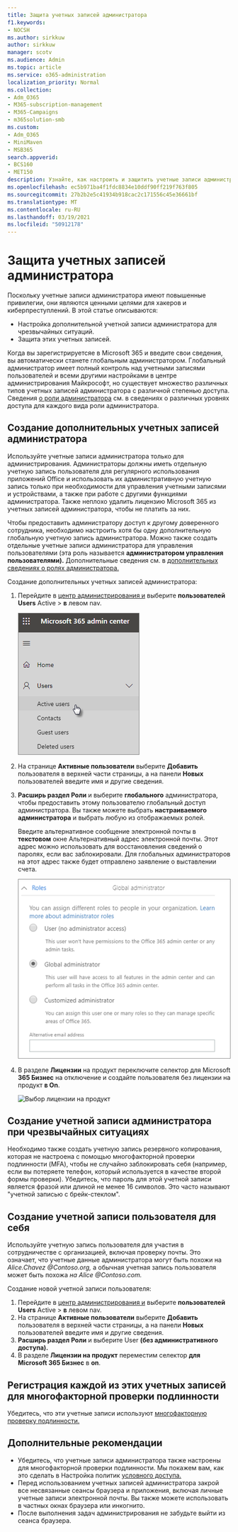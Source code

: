 ```yaml
---
title: Защита учетных записей администратора
f1.keywords:
- NOCSH
ms.author: sirkkuw
author: sirkkuw
manager: scotv
ms.audience: Admin
ms.topic: article
ms.service: o365-administration
localization_priority: Normal
ms.collection:
- Adm_O365
- M365-subscription-management
- M365-Campaigns
- m365solution-smb
ms.custom:
- Adm_O365
- MiniMaven
- MSB365
search.appverid:
- BCS160
- MET150
description: Узнайте, как настроить и защитить учетные записи администратора.
ms.openlocfilehash: ec5b971ba4f1fdc8834e10ddf90ff219f763f805
ms.sourcegitcommit: 27b2b2e5c41934b918cac2c171556c45e36661bf
ms.translationtype: MT
ms.contentlocale: ru-RU
ms.lasthandoff: 03/19/2021
ms.locfileid: "50912178"
---
```

# <a name="protect-your-administrator-accounts"></a>Защита учетных записей администратора

Поскольку учетные записи администратора имеют повышенные привилегии, они являются ценными целями для хакеров и киберпреступлений. В этой статье описываются:

- Настройка дополнительной учетной записи администратора для чрезвычайных ситуаций.
- Защита этих учетных записей.

Когда вы зарегистрируетсяе в Microsoft 365 и введите свои сведения, вы автоматически станете глобальным администратором. Глобальный администратор имеет полный контроль над учетными записями пользователей и всеми другими настройками в центре администрирования Майкрософт, но существует множество различных типов учетных записей администратора с различной степенью доступа. Сведения [о роли администратора](/office365/admin/add-users/about-admin-roles) см. в сведениях о различных уровнях доступа для каждого вида роли администратора.

## <a name="create-additional-admin-accounts"></a>Создание дополнительных учетных записей администратора

Используйте учетные записи администратора только для администрирования. Администраторы должны иметь отдельную учетную запись пользователя для регулярного использования приложений Office и использовать их административную учетную запись только при необходимости для управления учетными записями и устройствами, а также при работе с другими функциями администратора. Также неплохо удалить лицензию Microsoft 365 из учетных записей администратора, чтобы не платить за них.

Чтобы предоставить администратору доступ к другому доверенного сотрудника, необходимо настроить хотя бы одну дополнительную глобальную учетную запись администратора. Можно также создать отдельные учетные записи администратора для управления пользователями (эта роль называется **администратором управления пользователями).** Дополнительные сведения см. в [дополнительных сведениях о ролях администратора.](/office365/admin/add-users/about-admin-roles)

Создание дополнительных учетных записей администратора:

 1. Перейдите в <a href="https://go.microsoft.com/fwlink/p/?linkid=837890" target="_blank">центр администрирования и</a> выберите **пользователей Users** Active \> **в** левом nav.

    ![Выберите пользователей, а затем активных пользователей в левом nav](../media/Activeusers.png)

 2. На странице **Активные пользователи** выберите **Добавить** пользователя в верхней части страницы, а на панели **Новых** пользователей введите имя и другие сведения.
 3. **Расширь раздел Роли** и выберите **глобального** администратора, чтобы предоставить этому пользователю глобальный доступ администратора. Вы также можете выбрать **настраиваемого администратора** и выбрать любую из отображаемых ролей.

    Введите альтернативное сообщение электронной почты в **текстовом** окне Альтернативный адрес электронной почты. Этот адрес можно использовать для восстановления сведений о паролях, если вас заблокировали. Для глобальных администраторов на этот адрес также будет отправлено заявление о выставлении счета.

    ![Выбор роли администратора](../media/adminroles.png)

 4. В разделе **Лицензии** на продукт переключите селектор для  Microsoft  **365 Бизнес** на отключение и создайте пользователя без лицензии на продукт **в On**.

    ![Выбор лицензии на продукт](../media/productlicense.png)

## <a name="create-an-emergency-admin-account"></a>Создание учетной записи администратора при чрезвычайных ситуациях

Необходимо также создать учетную запись резервного копирования, которая не настроена с помощью многофакторной проверки подлинности (MFA), чтобы не случайно заблокировать себя (например, если вы потеряете телефон, который используется в качестве второй формы проверки). Убедитесь, что пароль для этой учетной записи является фразой или длиной не менее 16 символов. Это часто называют "учетной записью с брейк-стеклом".

## <a name="create-a-user-account-for-yourself"></a>Создание учетной записи пользователя для себя

Используйте учетную запись пользователя для участия в сотрудничестве с организацией, включая проверку почты. Это означает, что учетные данные администратора могут быть похожи на *Alice.Chavez <span></span> @Contoso.org,* а обычная учетная запись пользователя может быть похожа *на Alice <span></span> @Contoso.com.*

Создание новой учетной записи пользователя:

1. Перейдите в <a href="https://go.microsoft.com/fwlink/p/?linkid=837890" target="_blank">центр администрирования и</a> выберите **пользователей Users** Active \> **в** левом nav.
2. На странице **Активные пользователи** выберите **Добавить** пользователя в верхней части страницы, а на панели **Новых** пользователей введите имя и другие сведения.
3. **Расширь раздел Роли** и выберите User **(без административного доступа).**
4. В разделе **Лицензии на продукт** переместим селектор **для Microsoft 365 Бизнес** в **on**.

## <a name="register-each-of-these-accounts-for-multi-factor-authentication"></a>Регистрация каждой из этих учетных записей для многофакторной проверки подлинности

Убедитесь, что эти учетные записи используют [многофакторную проверку подлинности.](m365-campaigns-multifactor-authenication.md)

## <a name="additional-recommendations"></a>Дополнительные рекомендации

- Убедитесь, что учетные записи администратора также настроены для многофакторной проверки подлинности. Мы покажем вам, как это сделать в Настройка политик [условного доступа.](m365-campaigns-conditional-access.md)
- Перед использованием учетных записей администратора закрой все несвязанные сеансы браузера и приложения, включая личные учетные записи электронной почты. Вы также можете использовать в частных окнах браузера или инкогнито.
- После выполнения задач администрирования не забудьте выйти из сеанса браузера.